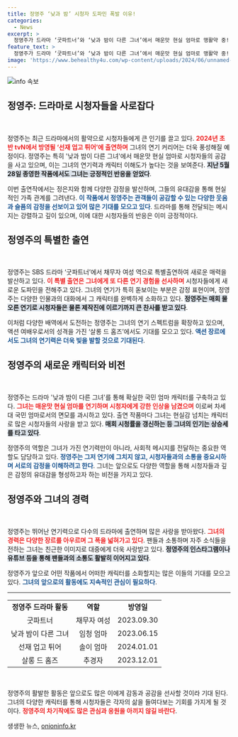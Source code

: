 ```yaml
---
title: 정영주 ‘낮과 밤’ 시청자 도파민 폭발 이유!
categories:
  - News
excerpt: >
  정영주가 드라마 ‘굿파트너’와 ‘낮과 밤이 다른 그녀’에서 매운맛 현실 엄마로 맹활약 중! 급부상하는 국민 엄마의 면모와 차기 액션 캐릭터까지 기대되는 그녀의 향후 행보가 궁금하다!
feature_text: >
  정영주가 드라마 ‘굿파트너’와 ‘낮과 밤이 다른 그녀’에서 매운맛 현실 엄마로 맹활약 중! 급부상하는 국민 엄마의 면모와 차기 액션 캐릭터까지 기대되는 그녀의 향후 행보가 궁금하다!
image: 'https://www.behealthy4u.com/wp-content/uploads/2024/06/unnamed-file.png'
---
```


<p><img src="https://www.behealthy4u.com/wp-content/uploads/2024/06/unnamed-file.png" alt="info 속보" /></p>

<h2 data-ke-size="size26">정영주: 드라마로 시청자들을 사로잡다</h2>

<p data-ke-size="size16">&nbsp;</p>

<p>정영주는 최근 드라마에서의 활약으로 시청자들에게 큰 인기를 끌고 있다. <b><span style="color: #ee2323;">2024년 초반 tvN에서 방영될 ‘선재 업고 튀어’에 출연하며</span></b> 그녀의 연기 커리어는 더욱 풍성해질 예정이다. 정영주는 특히 '낮과 밤이 다른 그녀'에서 매운맛 현실 엄마로 시청자들의 공감을 사고 있으며, 이는 그녀의 연기력과 캐릭터 이해도가 높다는 것을 보여준다. <b><span style="background-color: #21538527;">지난 5월 28일 종영한 작품에서도 그녀는 긍정적인 반응을 얻었다</span></b>.</p>

<p>이번 출연작에서는 정은지와 함께 다양한 감정을 발산하며, 그들의 유대감을 통해 현실적인 가족 관계를 그려낸다. <b><span style="color: #1a5490;">이 작품에서 정영주는 관객들이 공감할 수 있는 다양한 웃음과 슬픔의 감정을 선보이고 있어 많은 기대를 모으고 있다</span></b>. 드라마를 통해 전달되는 메시지는 강렬하고 깊이 있으며, 이에 대한 시청자들의 반응은 이미 긍정적이다.</p>

<h2 data-ke-size="size26">정영주의 특별한 출연</h2>

<p data-ke-size="size16">&nbsp;</p>

<p>정영주는 SBS 드라마 ‘굿파트너’에서 채무자 여성 역으로 특별출연하여 새로운 매력을 발산하고 있다. <b><span style="color: #ee2323;">이 특별 출연은 그녀에게 또 다른 연기 경험을 선사하며</span></b> 시청자들에게 새로운 도파민을 전해주고 있다. 그녀의 연기가 특히 돋보이는 부분은 감정 표현이며, 정영주는 다양한 인물과의 대화에서 그 캐릭터를 완벽하게 소화하고 있다. <b><span style="background-color: #21538527;">정영주는 매회 물오른 연기로 시청자들은 물론 제작진에 이르기까지 큰 찬사를 받고 있다</span></b>.</p>

<p>이처럼 다양한 배역에서 도전하는 정영주는 그녀의 연기 스펙트럼을 확장하고 있으며, 액션 여배우로서의 성격을 가진 ‘살롱 드 홈즈’에서도 기대를 모으고 있다. <b><span style="color: #1a5490;">액션 장르에서도 그녀의 연기력은 더욱 빛을 발할 것으로 기대된다</span></b>. </p>

<h2 data-ke-size="size26">정영주의 새로운 캐릭터와 비전</h2>

<p data-ke-size="size16">&nbsp;</p>

<p>정영주는 드라마 '낮과 밤이 다른 그녀'를 통해 확실한 국민 엄마 캐릭터를 구축하고 있다. <b><span style="color: #ee2323;">그녀는 매운맛 현실 엄마를 연기하며 시청자에게 강한 인상을 남겼으며</span></b> 이로써 차세대 국민 엄마로서의 면모를 과시하고 있다. 출연 작품마다 그녀는 현실감 넘치는 캐릭터로 많은 시청자들의 사랑을 받고 있다. <b><span style="background-color: #21538527;">매회 시청률을 갱신하는 등 그녀의 인기는 상승세를 타고 있다</span></b>.</p>

<p>정영주의 역할은 그녀가 가진 연기력만이 아니라, 사회적 메시지를 전달하는 중요한 역할도 담당하고 있다. <b><span style="color: #1a5490;">정영주는 그저 연기에 그치지 않고, 시청자들과의 소통을 중요시하며 서로의 감정을 이해하려고 한다</span></b>. 그녀는 앞으로도 다양한 역할을 통해 시청자들과 깊은 감정의 유대감을 형성하고자 하는 비전을 가지고 있다.</p>

<h2 data-ke-size="size26">정영주와 그녀의 경력</h2>

<p data-ke-size="size16">&nbsp;</p>

<p>정영주는 뛰어난 연기력으로 다수의 드라마에 출연하며 많은 사랑을 받아왔다. <b><span style="color: #ee2323;">그녀의 경력은 다양한 장르를 아우르며 그 폭을 넓혀가고 있다</span></b>. 팬들과 소통하며 자주 소식들을 전하는 그녀는 친근한 이미지로 대중에게 더욱 사랑받고 있다. <b><span style="background-color: #21538527;">정영주의 인스타그램이나 유튜브 등을 통해 팬들과의 소통도 활발히 이어지고 있다</span></b>.</p>

<p>정영주가 앞으로 어떤 작품에서 어떠한 캐릭터를 소화할지는 많은 이들의 기대를 모으고 있다. <b><span style="color: #1a5490;">그녀의 앞으로의 활동에도 지속적인 관심이 필요하다</span></b>.</p>

<hr>

<table>
<tr>
<td style="text-align: center; height: 17px;"><b>정영주 드라마 활동</b></td>
<td style="text-align: center; height: 17px;"><b>역할</b></td>
<td style="text-align: center; height: 17px;"><b>방영일</b></td>
</tr>
<tr>
<td style="text-align: center; height: 17px;">굿파트너</td>
<td style="text-align: center; height: 17px;">채무자 여성</td>
<td style="text-align: center; height: 17px;">2023.09.30</td>
</tr>
<tr>
<td style="text-align: center; height: 17px;">낮과 밤이 다른 그녀</td>
<td style="text-align: center; height: 17px;">임청 엄마</td>
<td style="text-align: center; height: 17px;">2023.06.15</td>
</tr>
<tr>
<td style="text-align: center; height: 17px;">선재 업고 튀어</td>
<td style="text-align: center; height: 17px;">솔이 엄마</td>
<td style="text-align: center; height: 17px;">2024.01.01</td>
</tr>
<tr>
<td style="text-align: center; height: 17px;">살롱 드 홈즈</td>
<td style="text-align: center; height: 17px;">추경자</td>
<td style="text-align: center; height: 17px;">2023.12.01</td>
</tr>
</table>

<p data-ke-size="size16">&nbsp;</p>

<p>정영주의 활발한 활동은 앞으로도 많은 이에게 감동과 공감을 선사할 것이라 기대 된다. 그녀의 다양한 캐릭터를 통해 시청자들은 각자의 삶을 들여다보는 기회를 가지게 될 것이다. <b><span style="color: #ee2323;">정영주의 차기작에도 많은 관심과 응원을 아끼지 않길 바란다</span></b>.</p>
생생한 뉴스, <a href="https://onioninfo.kr" rel="dofollow">onioninfo.kr</a>


